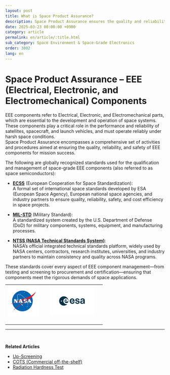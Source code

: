 ```yaml
---
layout: post
title: What is Space Product Assurance?
description: Space Product Assurance ensures the quality and reliability of space-grade EEE components through global standards like ECSS, MIL-STD, and NASA technical standards.
date: 2025-03-23 00:00:00 +0900
category: article
permalink: en/article/:title.html
sub_category: Space Environment & Space-Grade Electronics
order: 3002
lang: en
---
```


# Space Product Assurance – EEE (Electrical, Electronic, and Electromechanical) Components

EEE components refer to Electrical, Electronic, and Electromechanical parts, which are essential to the development and operation of space systems.  
These components play a critical role in the performance and reliability of satellites, spacecraft, and launch vehicles, and must operate reliably under harsh space conditions.  
Space Product Assurance encompasses a comprehensive set of activities and procedures aimed at ensuring the quality, reliability, and safety of EEE components for mission success.

The following are globally recognized standards used for the qualification and management of space-grade EEE components (also referred to as space semiconductors):

- <a href="https://ecss.nl/" target="_blank">**ECSS**</a> (European Cooperation for Space Standardization):  
  A formal set of international space standards developed by ESA (European Space Agency), European national space agencies, and industry partners to ensure quality, reliability, safety, and cost efficiency in space projects.

- <a href="https://www.dsp.dla.mil/Specs-Standards/" target="_blank">**MIL-STD**</a> (Military Standard):  
  A standardized system created by the U.S. Department of Defense (DoD) for military components, systems, equipment, and manufacturing processes.

- <a href="https://standards.nasa.gov/NASA-Technical-Standards" target="_blank">**NTSS (NASA Technical Standards System)**</a>:  
  NASA’s official integrated technical standards platform, widely used by NASA centers, contractors, research institutes, universities, and industry partners to maintain consistency and quality across NASA programs.

These standards cover every aspect of EEE component management—from testing and screening to procurement and certification—ensuring that components meet the rigorous demands of space applications.

<!-- 2x2 Image Table -->
<table align="center" style="border: none; border-collapse: collapse;">
  <tr>
    <td align="center" style="border: none;">
      <img src="/assets/Articles/NASA.webp" style="float: left; margin: 0 20px 20px 0; width: 100px; max-width: 100%;">
    </td>
    <td align="center" style="border: none;">
      <img src="/assets/Articles/ESA.webp" style="float: left; margin: 0 20px 20px 0; width: 140px; max-width: 100%;">
    </td>
  </tr>
</table>

---

<br/>

**Related Articles**
- [Up-Screening](/en/article/12.upScreening.html)
- [COTS (Commercial off-the-shelf)](/en/article/5.COTS.html)
- [Radiation Hardness Test](/en/article/3.방사선-내성-평가.html)
